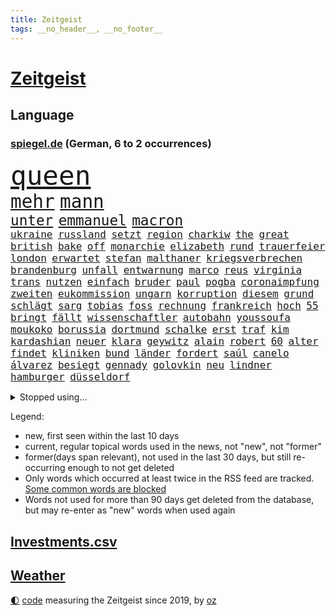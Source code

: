 ```yaml
---
title: Zeitgeist
tags: __no_header__, __no_footer__
---
```


# [Zeitgeist](https://oliz.io/zeitgeist/)

## Language

<h3><a href="https://www.spiegel.de" target="_blank">spiegel.de</a> (German, 6 to 2 occurrences)</h3>
<p style="font-family:monospace">
<span style="font-size:32pt"><a href="news_links.html#queen" class="current">queen</a></span>
<br>
<span style="font-size:22pt"><a href="news_links.html#mehr" class="current">mehr</a></span>
<span style="font-size:22pt"><a href="news_links.html#mann" class="current">mann</a></span>
<br>
<span style="font-size:17pt"><a href="news_links.html#unter" class="current">unter</a></span>
<span style="font-size:17pt"><a href="news_links.html#emmanuel" class="current">emmanuel</a></span>
<span style="font-size:17pt"><a href="news_links.html#macron" class="current">macron</a></span>
<br>
<span style="font-size:12pt"><a href="news_links.html#ukraine" class="current">ukraine</a></span>
<span style="font-size:12pt"><a href="news_links.html#russland" class="current">russland</a></span>
<span style="font-size:12pt"><a href="news_links.html#setzt" class="current">setzt</a></span>
<span style="font-size:12pt"><a href="news_links.html#region" class="current">region</a></span>
<span style="font-size:12pt"><a href="news_links.html#charkiw" class="current">charkiw</a></span>
<span style="font-size:12pt"><a href="news_links.html#the" class="current">the</a></span>
<span style="font-size:12pt"><a href="news_links.html#great" class="current">great</a></span>
<span style="font-size:12pt"><a href="news_links.html#british" class="current">british</a></span>
<span style="font-size:12pt"><a href="news_links.html#bake" class="new">bake</a></span>
<span style="font-size:12pt"><a href="news_links.html#off" class="new">off</a></span>
<span style="font-size:12pt"><a href="news_links.html#monarchie" class="current">monarchie</a></span>
<span style="font-size:12pt"><a href="news_links.html#elizabeth" class="current">elizabeth</a></span>
<span style="font-size:12pt"><a href="news_links.html#rund" class="current">rund</a></span>
<span style="font-size:12pt"><a href="news_links.html#trauerfeier" class="current">trauerfeier</a></span>
<span style="font-size:12pt"><a href="news_links.html#london" class="current">london</a></span>
<span style="font-size:12pt"><a href="news_links.html#erwartet" class="current">erwartet</a></span>
<span style="font-size:12pt"><a href="news_links.html#stefan" class="current">stefan</a></span>
<span style="font-size:12pt"><a href="news_links.html#malthaner" class="new">malthaner</a></span>
<span style="font-size:12pt"><a href="news_links.html#kriegsverbrechen" class="current">kriegsverbrechen</a></span>
<span style="font-size:12pt"><a href="news_links.html#brandenburg" class="current">brandenburg</a></span>
<span style="font-size:12pt"><a href="news_links.html#unfall" class="current">unfall</a></span>
<span style="font-size:12pt"><a href="news_links.html#entwarnung" class="current">entwarnung</a></span>
<span style="font-size:12pt"><a href="news_links.html#marco" class="current">marco</a></span>
<span style="font-size:12pt"><a href="news_links.html#reus" class="current">reus</a></span>
<span style="font-size:12pt"><a href="news_links.html#virginia" class="current">virginia</a></span>
<span style="font-size:12pt"><a href="news_links.html#trans" class="current">trans</a></span>
<span style="font-size:12pt"><a href="news_links.html#nutzen" class="current">nutzen</a></span>
<span style="font-size:12pt"><a href="news_links.html#einfach" class="current">einfach</a></span>
<span style="font-size:12pt"><a href="news_links.html#bruder" class="current">bruder</a></span>
<span style="font-size:12pt"><a href="news_links.html#paul" class="current">paul</a></span>
<span style="font-size:12pt"><a href="news_links.html#pogba" class="current">pogba</a></span>
<span style="font-size:12pt"><a href="news_links.html#coronaimpfung" class="current">coronaimpfung</a></span>
<span style="font-size:12pt"><a href="news_links.html#zweiten" class="current">zweiten</a></span>
<span style="font-size:12pt"><a href="news_links.html#eukommission" class="current">eukommission</a></span>
<span style="font-size:12pt"><a href="news_links.html#ungarn" class="current">ungarn</a></span>
<span style="font-size:12pt"><a href="news_links.html#korruption" class="current">korruption</a></span>
<span style="font-size:12pt"><a href="news_links.html#diesem" class="current">diesem</a></span>
<span style="font-size:12pt"><a href="news_links.html#grund" class="current">grund</a></span>
<span style="font-size:12pt"><a href="news_links.html#schlägt" class="current">schlägt</a></span>
<span style="font-size:12pt"><a href="news_links.html#sarg" class="current">sarg</a></span>
<span style="font-size:12pt"><a href="news_links.html#tobias" class="current">tobias</a></span>
<span style="font-size:12pt"><a href="news_links.html#foss" class="new">foss</a></span>
<span style="font-size:12pt"><a href="news_links.html#rechnung" class="current">rechnung</a></span>
<span style="font-size:12pt"><a href="news_links.html#frankreich" class="current">frankreich</a></span>
<span style="font-size:12pt"><a href="news_links.html#hoch" class="current">hoch</a></span>
<span style="font-size:12pt"><a href="news_links.html#55" class="current">55</a></span>
<span style="font-size:12pt"><a href="news_links.html#bringt" class="current">bringt</a></span>
<span style="font-size:12pt"><a href="news_links.html#fällt" class="current">fällt</a></span>
<span style="font-size:12pt"><a href="news_links.html#wissenschaftler" class="current">wissenschaftler</a></span>
<span style="font-size:12pt"><a href="news_links.html#autobahn" class="current">autobahn</a></span>
<span style="font-size:12pt"><a href="news_links.html#youssoufa" class="new">youssoufa</a></span>
<span style="font-size:12pt"><a href="news_links.html#moukoko" class="new">moukoko</a></span>
<span style="font-size:12pt"><a href="news_links.html#borussia" class="current">borussia</a></span>
<span style="font-size:12pt"><a href="news_links.html#dortmund" class="current">dortmund</a></span>
<span style="font-size:12pt"><a href="news_links.html#schalke" class="current">schalke</a></span>
<span style="font-size:12pt"><a href="news_links.html#erst" class="current">erst</a></span>
<span style="font-size:12pt"><a href="news_links.html#traf" class="current">traf</a></span>
<span style="font-size:12pt"><a href="news_links.html#kim" class="current">kim</a></span>
<span style="font-size:12pt"><a href="news_links.html#kardashian" class="current">kardashian</a></span>
<span style="font-size:12pt"><a href="news_links.html#neuer" class="current">neuer</a></span>
<span style="font-size:12pt"><a href="news_links.html#klara" class="current">klara</a></span>
<span style="font-size:12pt"><a href="news_links.html#geywitz" class="current">geywitz</a></span>
<span style="font-size:12pt"><a href="news_links.html#alain" class="current">alain</a></span>
<span style="font-size:12pt"><a href="news_links.html#robert" class="current">robert</a></span>
<span style="font-size:12pt"><a href="news_links.html#60" class="current">60</a></span>
<span style="font-size:12pt"><a href="news_links.html#alter" class="current">alter</a></span>
<span style="font-size:12pt"><a href="news_links.html#findet" class="current">findet</a></span>
<span style="font-size:12pt"><a href="news_links.html#kliniken" class="current">kliniken</a></span>
<span style="font-size:12pt"><a href="news_links.html#bund" class="current">bund</a></span>
<span style="font-size:12pt"><a href="news_links.html#länder" class="current">länder</a></span>
<span style="font-size:12pt"><a href="news_links.html#fordert" class="current">fordert</a></span>
<span style="font-size:12pt"><a href="news_links.html#saúl" class="new">saúl</a></span>
<span style="font-size:12pt"><a href="news_links.html#canelo" class="new">canelo</a></span>
<span style="font-size:12pt"><a href="news_links.html#álvarez" class="new">álvarez</a></span>
<span style="font-size:12pt"><a href="news_links.html#besiegt" class="current">besiegt</a></span>
<span style="font-size:12pt"><a href="news_links.html#gennady" class="new">gennady</a></span>
<span style="font-size:12pt"><a href="news_links.html#golovkin" class="new">golovkin</a></span>
<span style="font-size:12pt"><a href="news_links.html#neu" class="current">neu</a></span>
<span style="font-size:12pt"><a href="news_links.html#lindner" class="current">lindner</a></span>
<span style="font-size:12pt"><a href="news_links.html#hamburger" class="current">hamburger</a></span>
<span style="font-size:12pt"><a href="news_links.html#düsseldorf" class="current">düsseldorf</a></span>
</p>
<details>
<summary>Stopped using...</summary>
<p class="former" style="font-size:12pt">
covid19(696) infizierte(696) prüfung(696) aktien(695) appelliert(695) aufgefordert(695) erfahrung(695) kassiert(695) konfrontiert(695) niveau(695) pressekonferenz(695) wichtigste(695) witz(695) bedeuten(694) befinden(694) dauer(694) einzelne(694) gelegt(694) inter(694) scheinen(694) schoss(694) spdpolitiker(694) verlief(694) verluste(694) 37(693) demonstranten(693) flieht(693) kennt(693) senat(693) sitzt(693) wege(693) aufmerksamkeit(692) beispiel(692) entlassung(692) juventus(692) schöner(692) verboten(692) öffentlichen(692) reisende(691) weitgehend(691) öfter(691) coronalockdown(690) diskutieren(690) köchin(690) leichter(690) sexueller(690) sprengstoff(690) vergangene(690) vermeiden(690) verschieben(690) volkswagen(690) vorfall(690) behandlung(689) coronaimpfstoffe(689) flick(689) hansi(689) heftig(689) kanzlerin(689) kaputt(689) marcel(689) schafft(689) schwierigkeiten(689) versagt(689) bereich(688) bundestagswahl(688) denkt(688) deutlichen(688) gegenteil(688) gesamte(688) militärs(688) städten(688) 2024(687) bundesland(687) hans(687) infektionen(687) jagd(687) künftigen(687) null(687) tötet(687) usamerikaner(687) verteidigung(687) ausgeschlossen(686) einziehen(686) gekostet(686) herzogin(686) jung(686) nationalmannschaft(686) organisationen(686) phase(686) schnee(686) verbreiten(686) abwehr(685) erfolgreiche(685) gehe(685) möglichst(685) rechtsextremisten(685) senkt(685) streng(685) abstand(684) bestehen(684) konzentrieren(684) pocht(684) seltenen(684) spekuliert(684) amnesty(683) warnte(683) souverän(682) stellten(682) verbindet(682) verena(682) voraus(682) auskunft(681) belarussische(681) bezahlt(681) big(681) coronaerkrankung(681) extremen(681) kollaps(681) meint(681) reißt(681) restaurant(681) super(681) träumen(681) aufstieg(680) geburt(680) körperverletzung(680) satz(680) aufgehoben(679) bewährungsstrafe(679) kultur(679) neuauflage(679) sports(679) bundesstaat(678) einreise(678) jemen(678) beinahe(677) brutal(677) frische(677) spektakulären(677) töten(677) bande(676) belegen(676) jerusalem(676) mehrfach(676) übernahme(676) angerichtet(675) schwierige(675) luca(674) nah(674) 600(673) impfkampagne(673) aufhalten(672) spanische(672) unterschied(671) hielten(670) vw(670) übernommen(670) geimpft(669) steffen(669) enden(668) vorgegangen(668) umgeht(667) hunger(666) regelung(666) architekt(665) verhandeln(664) vorbereitung(664) erwachsene(663) griechischen(663) 2012(660) bester(660) chats(660) kassieren(659) sprachen(659) konferenz(658) sinkende(657) app(656) kandidatur(656) vermisste(655) kongress(652) schritten(652) herausforderung(650) sophie(649) impfpflicht(647) präsidentschaft(647) sarah(647) ursprünglich(642) härtere(639) weltmeisterschaft(639) plattform(637) johannes(636) tolle(631) tragischen(631) rolf(626) rückte(623) 15jährige(613) rüstet(612) festgesetzt(609) katzen(607) auslieferung(606) uskapitol(601) polizeiruf(597) höheres(591) lieferketten(591) cent(588) langjährige(586) konfrontation(578) anna(576) expräsidenten(570) gezielt(570) unwahrscheinlich(570) lehrerin(568) singen(568) behindern(566) ausstellung(565) estland(565) kannte(557) skandale(555) autobahnen(552) militärjunta(552) demnächst(548) athen(532) reformieren(523) 15jähriger(519) vehement(502) airline(495) interessen(495) willkommen(490) banken(487) schwerste(468) dorthin(456) jamie(456) drohende(453) zusammenarbeiten(449) flohen(446) treibstoff(444) bürgern(437) geflüchtet(436) stehe(436) seither(432) aussterben(429) entsorgt(428) bauern(427) kurzzeitig(426) terroranschlag(426) warnungen(419) tornado(418) irre(417) verbunden(414) stockt(411) ralf(410) abgesehen(407) global(400) sorgten(400) beeinträchtigt(393) höchstwert(390) zerstörten(387) nachträglich(386) akzeptiert(383) sprint(380) 400000(379) binden(378) niklas(378) gesammelt(377) ali(376) privilegien(376) drehte(370) 15jährigen(366) verstecken(366) düsseldorfer(365) betreffen(364) stehlen(364) angestellten(363) hawaii(353) protokoll(349) 73(348) atombombe(346) integration(345) versetzt(343) werner(343) pazifik(341) stach(341) hoffmann(340) finanzhilfen(338) jüdischen(336) befragt(335) elfjährige(335) protestierten(335) harren(331) militärmanöver(331) ajax(330) südkoreas(329) 15000(328) störungen(327) bettina(325) hitzewellen(324) follower(323) ruhestand(323) erwärmung(318) stau(318) strackzimmermann(317) argumenten(315) bernhard(314) lauter(314) gasversorgung(313) taiwans(311) größtem(310) messenger(308) registrierten(304) 260(303) komplizierter(302) aufpassen(301) hals(300) engere(299) finanzspritze(299) bremens(298) versuche(298) zeitplan(298) ausgeben(294) luftwaffe(294) fotografin(291) generationen(291) falle(290) gegentore(290) vorgesehen(290) vorbereitungen(289) trip(287) gemälde(285) zeichner(285) 77(284) kürzer(281) unosicherheitsrat(280) globaler(279) mail(279) referendum(279) zehnjähriger(278) taucht(276) zehnjährigen(276) gewaltsamen(275) coronakurs(274) kontrollierte(274) salman(272) angekündigte(267) 87(263) beschossen(263) beliebten(262) fdpminister(262) erwiesen(261) käme(260) oligarchen(259) staatsbürger(258) höhepunkt(257) verschiedenen(257) überlebten(257) altkanzler(255) cnn(254) gottesdienst(254) beten(252) marcus(251) erleidet(249) klettern(249) wiegen(247) gerammt(245) erledigen(238) nannten(238) untergang(234) erweitert(231) elite(228) transfer(227) explosionen(226) kulturstaatsministerin(224) abgerissen(223) entspannen(223) ausraster(221) handelte(217) wagt(217) zögerliche(217) flaggschiff(216) sand(214) glanz(213) 2014(211) erstem(211) verweisen(210) experiment(209) provozierte(209) fremd(208) gläubige(207) designer(206) österreicher(204) monster(203) risikogruppen(201) verzehr(201) bejubelt(200) jill(200) anziehen(199) befristet(199) behauptete(198) flughäfen(198) weltgesundheitsorganisation(198) norwegischer(197) außergewöhnlich(196) abseits(195) funk(195) gaslobbyist(195) warme(195) kuh(192) kusel(192) silber(192) vögel(192) vorkommen(191) polizistin(190) don(188) mohammed(188) dreijährige(185) hausdurchsuchung(185) anschlägen(183) tui(183) verschwörung(183) belohnt(182) indischen(182) mac(181) wirtschaftsweise(181) unmittelbar(179) erkrankten(178) 1100(177) sperre(177) betreiben(176) dächer(176) plätzen(176) sanktioniert(176) tina(175) bulli(173) tankt(173) zügig(172) austausch(171) hauptdarsteller(171) staatssender(171) ausfällen(170) jochen(170) putinregime(170) überarbeitet(170) ausweiten(169) mutige(169) 34(168) bobic(168) fredi(168) vertreten(168) tanken(167) zäsur(167) örtlichen(167) erdöl(166) schwindel(165) rettungshubschrauber(164) flüchtlingspolitik(162) spritpreise(162) ständige(162) klassenzimmer(161) korsika(161) desaströs(160) achtzigern(159) tyson(159) hauses(158) dilemma(157) schilderte(157) sowjetpanzer(156) jünger(155) messerattacke(155) raser(155) andrej(154) zentralrat(152) kalifornischen(151) kehren(151) beanspruchen(149) abgabe(147) linkenpolitiker(147) verfolgung(147) gebirge(146) falke(145) unsicherheit(145) herrschte(144) linkenchefin(144) meistens(144) vermeldet(144) durchsuchten(142) emails(142) veränderung(142) zusätzlich(142) dmitrij(141) gesenkt(141) wohnort(141) 24jähriger(140) bauernverband(140) bekunden(140) fußballweltmeisterschaft(140) lukas(139) schwerverletzte(139) waggon(137) beliebter(136) cafés(136) hängengeblieben(136) jamal(136) parks(136) al(135) altersgruppe(135) impfkommission(135) gearbeitet(134) ullrich(134) ernste(133) schönen(133) zugänglich(133) lauterbachs(132) reguläre(132) wiegelt(131) banker(130) universums(130) 13jähriger(129) daumen(129) einbrechen(129) steuersenkung(129) stop(129) better(127) call(127) weiblich(127) ausfliegen(126) ecuador(126) einsetzt(126) janine(126) verendet(126) visite(126) rekordtempo(125) stall(125) vergewaltigungen(125) wissler(125) leichtathletik(124) lngterminals(124) moskwa(124) jesus(123) jersey(122) bayreuth(121) korrektur(121) usrapper(121) filialen(120) kantersieg(120) nachvollziehbar(120) sobald(120) generalstaatsanwaltschaft(119) brände(118) niedrigere(118) schleppend(118) spargel(118) eint(117) gelockt(117) garmischpartenkirchen(116) kletterte(116) millionär(115) verdrängen(115) 2009(114) giorgio(114) me(114) schonen(114) aufsteiger(113) errichten(113) bauarbeiten(112) mangelnder(112) unterrichten(112) chancenlos(111) stendal(111) dieselskandal(110) hektar(110) motorisierten(110) uli(110) airport(109) böden(109) explodierenden(109) stoffen(109) di(108) el(108) mangelhafte(108) absteiger(107) puppe(107) wittern(107) falscher(106) usamerikanischen(106) ac(105) emma(105) nutzerinnen(105) unbewohnbar(105) boote(104) bäcker(104) erleichtert(104) schwach(104) westjordanland(104) dortige(103) politisches(103) werkzeug(103) computer(102) fdppolitikerin(102) hoeneß(102) nützen(102) deckt(101) kaul(101) managerin(101) mehreinnahmen(101) auffallend(100) ministerposten(100) weckruf(100) kontinente(99) talk(99) außergewöhnlichen(98) bewirkt(98) dürren(98) halbieren(98) ikonische(98) vorwahl(98) frodeno(97) pastor(97) spottet(97) diejenigen(96) preisobergrenze(96) 110(95) feuerwehren(95) grünenpolitikerin(95) toll(95) wuppertal(95) brittney(94) gremiums(94) griner(94) kandidat(94) kandidieren(94) konstruktiv(94) gegebenenfalls(93) pellmann(93) sören(93) todesangst(93) ubahn(93) zugesetzt(93) line(92) steuerzahler(92) usbasketballerin(92) emmerich(91) angehört(90) beliebtes(90) luxemburg(90) streichung(90) vorweisen(90) anhaltende(89) erschießen(89) haubenlerche(89) stärksten(89) vizepräsidenten(89) waldgebiet(89) bedarf(88) coronaherbst(88) grünenspitzenkandidatin(88) hinzukommen(88) ortskräfte(88) urlaubsziel(88) vernommen(88) zeitreise(88) überwältigen(88) bayerischer(87) günter(87) nervös(87) profitierten(87) stationierten(87) verschwörungsideologen(87) abschalten(86) ausgewechselt(86) einschätzen(86) flacher(86) radikalisierung(86) stiko(86) straßenbeleuchtung(86) waffengewalt(86) kreditkarte(85) olivia(85) rollstuhlfahrer(85) ryanair(85) defekten(84) groteske(84) gündoğan(84) hisbollah(84) i̇lkay(84) afghanische(83) edle(83) blitzeinschlag(82) disney+(82) gegnerin(82) irgendwo(82) provozieren(82) usstars(82) führender(81) tauchte(81) verschüttet(81) reste(80) verschuldete(80) ausgesucht(79) eingeholt(79) gibt's(79) lack(79) chaotisch(78) coronaquarantäne(78) dfbfrauen(78) dosis(78) euer(78) frauenteam(78) machtkampf(78) massenpanik(78) mint(78) niedrige(78) prompt(78) putsch(78) ressorts(78) bachmannpreis(77) chat(77) excoach(77) frisur(77) geschäftsmodell(77) grelle(77) riefen(77) ukrainerusslandkrieg(77) anspannung(76) beschlussvorlage(76) entfaltet(76) intervention(76) medikament(76) realisieren(76) rune(76) springreiten(76) strengeren(76) strippenzieher(76) teilzeit(76) whatsappnachrichten(76) bewundert(75) gamechanger(75) schrei(75) sonderrechte(75) emsieg(74) zehnjährige(74) 24jährigen(73) finde(73) 34jährige(72) beinen(72) bewegungsfreiheit(72) brasilianischen(72) kaufkraft(72) nszeit(72) verirrter(72) bauernhof(71) bewerbungen(71) fahrlässigen(71) flieger(71) geltenden(71) gleichgültigkeit(71) onlinedienste(71) anzuschließen(70) coronawarnapp(70) klimaanlagen(70) spiegelinterview(70) superheldin(70) ballett(69) entspricht(69) ermittlerinnen(69) neustart(69) querelen(69) rocky(69) setzten(69) versionen(69) 52(68) ashraf(68) besonnenheit(68) ghani(68) ghanis(68) grün(68) kosovo(68) kostenlose(68) olympiasiegerin(68) outfit(68) rauskommt(68) staatskasse(68) übernahmen(68) brett(67) familienmitglieder(67) umworbenen(67) obendrein(66) panama(66) radfahren(66) vorstellung(66) wellbrock(66) angepasster(65) deutschlandachter(65) halter(65) hundes(65) kredit(65) pontifex(65) römer(65) usmedien(65) wassersparen(65) wohnzimmer(65) amokfahrt(64) dfbnationalspieler(64) fühlten(64) image(64) liebäugelte(64) mineralölwirtschaft(64) schiffen(64) zukunftspläne(64) hanna(63) hundeattacke(63) isabel(63) jugendstrafen(63) panemfilm(63) schuldfähigkeit(63) diplomatisches(62) schwimmwm(62) ursprung(62) verdeckte(62) +(61) antidiskriminierungsstelle(61) ataman(61) explosiven(61) ferda(61) fragwürdig(61) gruner(61) pay(61) verzeichnet(61) aufgebot(60) bekennt(60) grande(60) kampfmittel(60) märtens(60) sparsame(60) ausrichtung(59) boards(59) cyberangriffen(59) silbermedaille(59) cyberangriffe(58) führungsteam(58) genügend(58) glücklos(58) kapital(58) ostpolitik(58) 81(57) baden(57) bordeaux(57) deshaun(57) klimaexperte(57) schlägerei(57) verbote(57) watson(57) anhörungen(56) birgit(56) brunnen(56) equal(56) freigestellt(56) gasmangel(56) geschichtenewsletter(56) räume(56) stutzig(56) truman(56) usarmee(56) vulkanausbruch(56) filip(55) klose(55) löscharbeiten(55) miroslav(55) moderiert(55) versank(55) ausgleichen(54) blanc(54) einfamilienhaus(54) fälschung(54) jugendärzte(54) kilo(54) luigi(54) misere(54) mont(54) tourismusbranche(54) badegäste(53) barrikaden(53) belinda(53) bencic(53) brettspiele(53) durchgereicht(53) flughafenchaos(53) gasrechnung(53) grimm(53) media(53) resnikow(53) veronika(53) weht(53) armani(52) beispiellosen(52) besagt(52) drastischer(52) lucas(52) ländlichen(52) realistisch(52) sonos(52) gemäß(51) kostić(51) aktive(50) bergregion(50) chefinnen(50) fasst(50) hilfsorganisation(50) karwendelgebirge(50) mogelpackung(50) paradestrecke(50) plakat(50) soko(50) sprang(50) trauerredner(50) warnten(50) betrügerischen(49) gefragte(49) hunderttausenden(49) kinderwagen(49) ratifizierung(49) rätselhaft(49) wasserstand(49) agenda(48) aktueller(48) arbeitskleidung(48) eilantrag(48) flugzeuglandung(48) steuerlich(48) versorger(48) abgebrannt(47) erik(47) flugchaos(47) griechenlands(47) hag(47) normalisierung(47) rechtliche(47) reisekonzern(47) rettungsaktion(47) skandinavien(47) zugezogen(47) amateurvideos(46) cannabiskonsum(46) grundstein(46) juristisches(46) kennzeichen(46) lebensgefährte(46) rechtsmediziner(46) schlafenden(46) türmen(46) usrepublikaner(46) verträge(46) weitergehen(46) weltmeisterin(46) wertschöpfung(46) dimitri(45) ostblocks(45) verbrauch(45) vergewaltigungsvorwürfe(45) weine(45) armstrong(44) auszuruhen(44) früherem(44) paulo(44) são(44) vielseitigkeitsreiten(44) weltbühne(44) anfechten(43) bundesamtes(43) ernannte(43) fabio(43) foxx(43) goldmedaille(43) jahrzehntelangen(43) jakobsen(43) kletterer(43) orchestrieren(43) wahlrecht(43) fakeklitschko(42) mehrjährige(42) zurückgegeben(42) freistaat(41) hybride(41) single(41) steigert(41) volkszorn(41) dimension(40) genervte(40) mahmoud(40) repressionen(40) rishi(40) sunak(40) verendeter(40) 85000(39) elektrisch(39) herrenlose(39) kollabiert(39) schusswaffe(39) 55jährigen(38) entlang(38) gezählt(38) kampfansage(38) kohlekraftwerk(38) mentale(38) ebaykleinanzeigen(37) eingestürzt(37) freigabe(37) giftiger(37) heimischen(37) laufzeitverlängerung(37) bamako(36) 176(35) gewaltopfer(35) klausmichael(35) kühne(35) sperrung(35) entfliehen(34) glänzte(34) repräsentanten(34) verwendung(34) zivile(34) dänischer(33) gießen(33) jugendstrafe(33) stock(33) allerletzte(32) auseinandersetzen(32) ausgelastet(32) japanischer(32) on(32) saudische(32) summer(32) wettkämpfen(32) bewahrt(31) gehirnerschütterung(31) kompliment(31) saarländische(31) strittig(31) usdemokraten(31) wassers(31) zweitem(31) bitterer(30) entlarvt(30) entschärfung(30) gerangel(30) läufer(30) geheime(29) hakenkreuze(29) losgegangen(29) schifffahrt(29) surfen(29) usedom(29) wettkampftag(29) zdffernsehgarten(29) halbinsel(28) kilowattstunde(28) kochinstituts(28) marathongold(28) preissteigerung(28) rezessionsgefahr(28) tüv(28) verwundbar(28) wmmedaille(28) zweijährige(28) konrad(27) laimer(27) offenlegen(27) sexarbeiterin(27) moderator(26) pelosis(26) rheinpegel(26) bewältigen(25) fachkreisen(25) notfallplan(25) zehnkämpfer(25) gefüllt(24) hinterland(24) holocaustvergleich(24) reutlingen(24) sicherheitsproblem(24) sprinterin(24) umgerechnet(24) 35jährigen(23) flüsse(23) frachtschiffe(23) satt(23) schwimmer(23) dreck(22) eingeschränkte(22) hannah(22) inhaftiert(22) lukaku(22) romelu(22) klublegende(21) onlinemagazin(21) pornografie(21) präsidentenamt(21) scheidenden(21) umweltsenatorin(21) holten(20) kandidatin(20) pegelstände(20) seeler(20) sichtlich(20) stabhochsprung(20) steuerbetrugs(20) bahnradweltmeisterin(19) energieverbrauch(19) erwachsen(19) gasspeicher(19) holprig(19) medizin(19) schlechteste(19) streaming(19) widersprach(19) wochenlangen(19) dachten(18) defekte(18) einsätzen(18) epizentrum(18) gelsenkirchen(18) krisenregion(18) masernimpfpflicht(18) niedrigwasser(18) obsolet(18) zeitraffer(18) a2(17) baldiges(17) diktatur(17) extremisten(17) fatima(17) haut(17) moderierte(17) quarantäneregeln(17) abberufen(16) anhaltenden(16) europameisterschaft(16) gekratzt(16) kassierte(16) kreuzen(16) präsidentenbüros(16) seestreitkräfte(16) volles(16) willi(16) zweimalige(16) bern(15) leg(15) mcdonald’s(15) unterbringung(15) beraterverträge(14) inselrepublik(14) musiala(14) schiitischen(14) verfassungsfeindlicher(14) wählte(14) raumsonde(13) schulkinder(13) steuerpläne(13) zehnprozentmarke(13) basteltipps(12) begrenzen(12) damen(12) glutnester(12) sommerheft(12) verbrennungen(12) visa(12) wahrgenommen(12) weltberühmte(12) 29jähriger(11) blaulicht(11) jüngerer(11) klassenzimmern(11) klimaleugner(11) militärübungen(11)
</p>
</details>
<p>Legend:
<ul>
<li><span class="new">new</span>, first seen within the last 10 days</li>
<li><span class="current">current</span>, regular topical words used in the news, not "new", not "former"</li>
<li><span class="former">former(days span relevant)</span>, not used in the last 30 days, but still re-occurring enough to not get deleted</li>
<li>Only words which occurred at least twice in the RSS feed are tracked. <a href="language/filters.py">Some common words are blocked</a></li>
<li>Words not used for more than 90 days get deleted from the database, but may re-enter as "new" words when used again</li>
</ul>
</p>

## [Investments](investments.html)[.csv](investments.csv)

## [Weather](weather.html)

<footer>
<a href="javascript:toggleTheme()" class="nav">🌓</a>
<a href="https://github.com/ooz/zeitgeist">code</a> measuring the Zeitgeist since 2019, by <a href="https://oliz.io">oz</a>
</footer>
